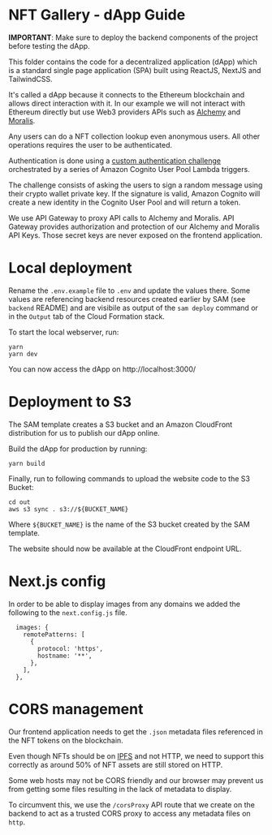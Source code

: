 # NFT Gallery - dApp Guide

**IMPORTANT**: Make sure to deploy the backend components of the project before testing the dApp.

This folder contains the code for a decentralized application (dApp) which is a standard single page application (SPA) built using ReactJS, NextJS and TailwindCSS.

It's called a dApp because it connects to the Ethereum blockchain and allows direct interaction with it. In our example we will not interact with Ethereum directly but use Web3 providers APIs such as [Alchemy](https://www.alchemy.com/) and [Moralis](https://moralis.io/). 

Any users can do a NFT collection lookup even anonymous users. All other operations requires the user to be authenticated.

Authentication is done using a [custom authentication challenge](https://docs.aws.amazon.com/cognito/latest/developerguide/user-pool-lambda-challenge.html) orchestrated by a series of Amazon Cognito User Pool Lambda triggers.

The challenge consists of asking the users to sign a random message using their crypto wallet private key.
If the signature is valid, Amazon Cognito will create a new identity in the Cognito User Pool and will return a token.

We use API Gateway to proxy API calls to Alchemy and Moralis. API Gateway provides authorization and protection of our Alchemy and Moralis API Keys. Those secret keys are never exposed on the frontend application.

# Local deployment 

Rename the `.env.example` file to `.env` and update the values there. Some values are referencing backend resources created earlier by SAM (see `backend` README) and are visibile as output of the `sam deploy` command or in the `Output` tab of the Cloud Formation stack.

To start the local webserver, run:

```
yarn
yarn dev
``` 

You can now access the dApp on http://localhost:3000/

# Deployment to S3

The SAM template creates a S3 bucket and an Amazon CloudFront distribution for us to publish our dApp online.

Build the dApp for production by running:

```
yarn build
```

Finally, run to following commands to upload the website code to the S3 Bucket:

```
cd out
aws s3 sync . s3://${BUCKET_NAME}
```

Where `${BUCKET_NAME}` is the name of the S3 bucket created by the SAM template.

The website should now be available at the CloudFront endpoint URL.

# Next.js config

In order to be able to display images from any domains we added the following to the `next.config.js` file.

```
  images: {
    remotePatterns: [
      {
        protocol: 'https',
        hostname: '**',
      },
    ],
  },
```

# CORS management

Our frontend application needs to get the `.json` metadata files referenced in the NFT tokens on the blockchain. 

Even though NFTs should be on [IPFS](https://ipfs.tech/) and not HTTP, we need to support this correctly as around 50% of NFT assets are still stored on HTTP.

Some web hosts may not be CORS friendly and our browser may prevent us from getting some files resulting in the lack of metadata to display.

To circumvent this, we use the `/corsProxy` API route that we create on the backend to act as a trusted CORS proxy to access any metadata files on `http`.
